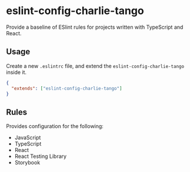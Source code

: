 # eslint-config-charlie-tango

Provide a baseline of ESlint rules for projects written with TypeScript and React.

## Usage

Create a new `.eslintrc` file, and extend the `eslint-config-charlie-tango` inside it. 

```json
{
  "extends": ["eslint-config-charlie-tango"]
}
```

## Rules

Provides configuration for the following:

* JavaScript
* TypeScript
* React
* React Testing Library
* Storybook

